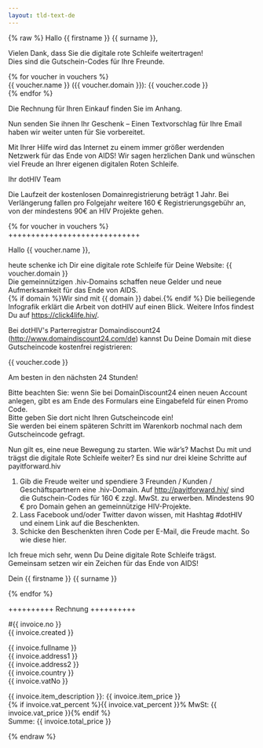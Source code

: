 ```yaml
---
layout: tld-text-de
---
```


{% raw %}
Hallo {{ firstname }} {{ surname }},
            
Vielen Dank, dass Sie die digitale rote Schleife weitertragen!  
Dies sind die Gutschein-Codes für Ihre Freunde.

{% for voucher in vouchers %}  
{{ voucher.name }} ({{ voucher.domain }}): {{ voucher.code }}    
{% endfor %}

Die Rechnung für Ihren Einkauf finden Sie im Anhang.

Nun senden Sie ihnen Ihr Geschenk – Einen Textvorschlag für Ihre Email haben wir weiter unten für Sie vorbereitet.

Mit Ihrer Hilfe wird das Internet zu einem immer größer werdenden Netzwerk für das Ende von AIDS! Wir sagen herzlichen Dank und wünschen viel Freude an Ihrer eigenen digitalen Roten Schleife.

Ihr dotHIV Team

Die Laufzeit der kostenlosen Domainregistrierung beträgt 1 Jahr. Bei Verlängerung fallen pro Folgejahr weitere 160 € Registrierungsgebühr an, von der mindestens 90€ an HIV Projekte gehen.

{% for voucher in vouchers %}  
+++++++++++++++++++++++++++++

Hallo {{ voucher.name }},

heute schenke ich Dir eine digitale rote Schleife für Deine Website: {{ voucher.domain }}  
Die gemeinnützigen .hiv-Domains schaffen neue Gelder und neue Aufmerksamkeit für das Ende von AIDS.  
{% if domain %}Wir sind mit {{ domain }} dabei.{% endif %}
Die beiliegende Infografik erklärt die Arbeit von dotHIV auf einen Blick. Weitere Infos findest Du auf https://click4life.hiv/.

Bei dotHIV's Parterregistrar Domaindiscount24 (http://www.domaindiscount24.com/de) kannst Du Deine Domain mit diese Gutscheincode kostenfrei registrieren:

{{ voucher.code }}

Am besten in den nächsten 24 Stunden!

Bitte beachten Sie: wenn Sie bei DomainDiscount24 einen neuen Account anlegen, gibt es am Ende des Formulars eine Eingabefeld für einen Promo Code.    
Bitte geben Sie dort nicht Ihren Gutscheincode ein!  
Sie werden bei einem späteren Schritt im Warenkorb nochmal nach dem Gutscheincode gefragt.

Nun gilt es, eine neue Bewegung zu starten. Wie wär’s? Machst Du mit und trägst die digitale Rote Schleife weiter? Es sind nur drei kleine Schritte auf payitforward.hiv

1. Gib die Freude weiter und spendiere 3 Freunden / Kunden / Geschäftspartnern eine .hiv-Domain. Auf http://payitforward.hiv/ sind die Gutschein-Codes für 160 € zzgl. MwSt. zu erwerben. Mindestens 90 € pro Domain gehen an gemeinnützige HIV-Projekte.  
2. Lass Facebook und/oder Twitter davon wissen, mit Hashtag #dotHIV und einem Link auf die Beschenkten.  
3. Schicke den Beschenkten ihren Code per E-Mail, die Freude macht. So wie diese hier.

Ich freue mich sehr, wenn Du Deine digitale Rote Schleife trägst. Gemeinsam setzen wir ein Zeichen für das Ende von AIDS!

Dein {{ firstname }} {{ surname }}

{% endfor %}

++++++++++ Rechnung ++++++++++

\#{{ invoice.no }}  
{{ invoice.created }}

{{ invoice.fullname }}  
{{ invoice.address1 }}  
{{ invoice.address2 }}  
{{ invoice.country }}  
{{ invoice.vatNo }}

{{ invoice.item_description }}: {{ invoice.item_price }}  
{% if invoice.vat_percent %}{{ invoice.vat_percent }}% MwSt: {{ invoice.vat_price }}{% endif %}    
Summe: {{ invoice.total_price }}

{% endraw %}
